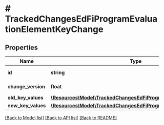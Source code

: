 # # TrackedChangesEdFiProgramEvaluationElementKeyChange

## Properties

Name | Type | Description | Notes
------------ | ------------- | ------------- | -------------
**id** | **string** | Resource identifier | [optional]
**change_version** | **float** | Change version | [optional]
**old_key_values** | [**\Resources\Model\TrackedChangesEdFiProgramEvaluationElementKey**](TrackedChangesEdFiProgramEvaluationElementKey.md) |  | [optional]
**new_key_values** | [**\Resources\Model\TrackedChangesEdFiProgramEvaluationElementKey**](TrackedChangesEdFiProgramEvaluationElementKey.md) |  | [optional]

[[Back to Model list]](../../README.md#models) [[Back to API list]](../../README.md#endpoints) [[Back to README]](../../README.md)

